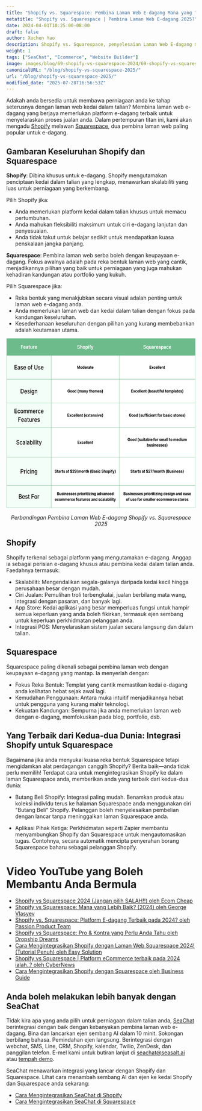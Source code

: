```yaml
---
title: "Shopify vs. Squarespace: Pembina Laman Web E-dagang Mana yang Tepat untuk Perniagaan Anda pada 2025?"
metatitle: "Shopify vs. Squarespace | Pembina Laman Web E-dagang 2025?"
date: 2024-04-01T10:25:00-08:00
draft: false
author: Xuchen Yao
description: Shopify vs. Squarespace, penyelesaian Laman Web E-dagang mana yang tepat untuk anda pada 2025? Perbandingan mendalam kami menghuraikan ciri, harga, kepakaran, integrasi, dan banyak lagi.
weight: 1
tags: ["SeaChat", "Ecommerce", "Website Builder"]
image: images/blog/69-shopify-vs-squarespace-2024/69-shopify-vs-squarespace-2024.jpg
canonicalURL: "/blog/shopify-vs-squarespace-2025/"
url: "/blog/shopify-vs-squarespace-2025/"
modified_date: "2025-07-28T16:56:53Z"
---
```


Adakah anda bersedia untuk membawa perniagaan anda ke tahap seterusnya dengan laman web kedai dalam talian? Membina laman web e-dagang yang berjaya memerlukan platform e-dagang terbaik untuk menyelaraskan proses jualan anda. Dalam pertempuran titan ini, kami akan mengadu [Shopify](https://www.shopify.com/) melawan [Squarespace](https://www.squarespace.com/), dua pembina laman web paling popular untuk e-dagang.


## Gambaran Keseluruhan Shopify dan Squarespace

**Shopify**: Dibina khusus untuk e-dagang. Shopify mengutamakan penciptaan kedai dalam talian yang lengkap, menawarkan skalabiliti yang luas untuk perniagaan yang berkembang.

Pilih Shopify jika:

- Anda memerlukan platform kedai dalam talian khusus untuk memacu pertumbuhan.
- Anda mahukan fleksibiliti maksimum untuk ciri e-dagang lanjutan dan penyesuaian.
- Anda tidak takut untuk belajar sedikit untuk mendapatkan kuasa penskalaan jangka panjang.


**Squarespace**: Pembina laman web serba boleh dengan keupayaan e-dagang. Fokus awalnya adalah pada reka bentuk laman web yang cantik, menjadikannya pilihan yang baik untuk perniagaan yang juga mahukan kehadiran kandungan atau portfolio yang kukuh.

Pilih Squarespace jika:

- Reka bentuk yang menakjubkan secara visual adalah penting untuk laman web e-dagang anda.
- Anda memerlukan laman web dan kedai dalam talian dengan fokus pada kandungan keseluruhan.
- Kesederhanaan keseluruhan dengan pilihan yang kurang membebankan adalah keutamaan utama.

<center>
<img height="450px" src="/images/blog/69-shopify-vs-squarespace-2024/shopify-and-squarespace-ecommerce-website-builder-comparison-2024.png" alt="Perbandingan Pembina Laman Web E-dagang Shopify vs. Squarespace 2025"/>

*Perbandingan Pembina Laman Web E-dagang Shopify vs. Squarespace 2025*
</center>

## Shopify

Shopify terkenal sebagai platform yang mengutamakan e-dagang. Anggap ia sebagai perisian e-dagang khusus atau pembina kedai dalam talian anda. Faedahnya termasuk:

- Skalabiliti: Mengendalikan segala-galanya daripada kedai kecil hingga perusahaan besar dengan mudah.
- Ciri Jualan: Pemulihan troli terbengkalai, jualan berbilang mata wang, integrasi dengan pasaran, dan banyak lagi.
- App Store: Kedai aplikasi yang besar memperluas fungsi untuk hampir semua keperluan yang anda boleh fikirkan, termasuk ejen sembang untuk keperluan perkhidmatan pelanggan anda.
- Integrasi POS: Menyelaraskan sistem jualan secara langsung dan dalam talian.


## Squarespace

Squarespace paling dikenali sebagai pembina laman web dengan keupayaan e-dagang yang mantap. Ia menyerlah dengan:

- Fokus Reka Bentuk: Templat yang cantik memastikan kedai e-dagang anda kelihatan hebat sejak awal lagi.
- Kemudahan Penggunaan: Antara muka intuitif menjadikannya hebat untuk pengguna yang kurang mahir teknologi.
- Kekuatan Kandungan: Sempurna jika anda memerlukan laman web dengan e-dagang, memfokuskan pada blog, portfolio, dsb.

## Yang Terbaik dari Kedua-dua Dunia: Integrasi Shopify untuk Squarespace

Bagaimana jika anda menyukai kuasa reka bentuk Squarespace tetapi mengidamkan alat perdagangan canggih Shopify? Berita baik—anda tidak perlu memilih! Terdapat cara untuk mengintegrasikan Shopify ke dalam laman Squarespace anda, memberikan anda yang terbaik dari kedua-dua dunia:

- Butang Beli Shopify: Integrasi paling mudah. Benamkan produk atau koleksi individu terus ke halaman Squarespace anda menggunakan ciri "Butang Beli" Shopify. Pelanggan boleh menyelesaikan pembelian dengan lancar tanpa meninggalkan laman Squarespace anda.

- Aplikasi Pihak Ketiga: Perkhidmatan seperti Zapier membantu menyambungkan Shopify dan Squarespace untuk mengautomasikan tugas. Contohnya, secara automatik mencipta penyerahan borang Squarespace baharu sebagai pelanggan Shopify.


# Video YouTube yang Boleh Membantu Anda Bermula

- [Shopify vs Squarespace 2024 (Jangan pilih SALAH!!) oleh Ecom Cheap](https://www.youtube.com/watch?v=nIzkc1Z8jJ0)
- [Shopify vs Squarespace: Mana yang Lebih Baik? (2024) oleh George Vlasyev](https://www.youtube.com/watch?v=9vTXYtDKgU8)
- [Shopify vs. Squarespace: Platform E-dagang Terbaik pada 2024? oleh Passion Product Team](https://www.youtube.com/watch?v=azOL7LnhUMA)
- [Shopify vs Squarespace: Pro & Kontra yang Perlu Anda Tahu oleh Dropship Dreams](https://www.youtube.com/watch?v=hNHRkTweik4)
- [Cara Mengintegrasikan Shopify dengan Laman Web Squarespace 2024! (Tutorial Penuh) oleh Easy Solution](https://www.youtube.com/watch?v=_zph0ufX6vo)
- [Shopify vs Squarespace | Platform eCommerce terbaik pada 2024 ialah..? oleh CyberNews](https://www.youtube.com/watch?v=Gn52kaOeObY)
- [Cara Mengintegrasikan Shopify dengan Squarespace oleh Business Guide](https://www.youtube.com/watch?v=qSWfTHRtJGI)

## Anda boleh melakukan lebih banyak dengan SeaChat

Tidak kira apa yang anda pilih untuk perniagaan dalam talian anda, [SeaChat](https://chat.seasalt.ai/?utm_source=blog) berintegrasi dengan baik dengan kebanyakan pembina laman web e-dagang. Bina dan lancarkan ejen sembang AI dalam 10 minit. Sokongan berbilang bahasa. Pemindahan ejen langsung. Berintegrasi dengan webchat, SMS, Line, CRM, Shopify, kalendar, Twilio, ZenDesk, dan panggilan telefon. E-mel kami untuk butiran lanjut di [seachat@seasalt.ai](mailto:seameet@seasalt.ai) atau [tempah demo](https://meetings.hubspot.com/seasalt-ai/seasalt-meeting).

SeaChat menawarkan integrasi yang lancar dengan Shopify dan Squarespace. Lihat cara menambah sembang AI dan ejen ke kedai Shopify dan Squarespace anda sekarang:

- [Cara Mengintegrasikan SeaChat di Shopify](https://wiki.seasalt.ai/seachat/seachat-manual/05-integrations/02-seachat-shopify-integration/)
- [Cara Mengintegrasikan SeaChat di Squarespace](https://wiki.seasalt.ai/seachat/seachat-manual/05-integrations/03-seachat-squarespace-integration/)
